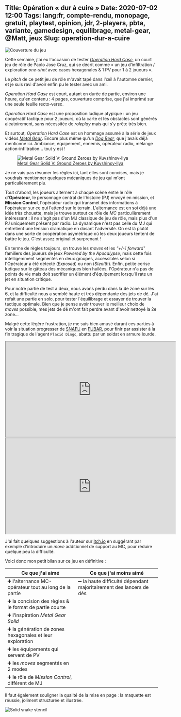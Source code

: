 Title: Opération « dur à cuire »
Date: 2020-07-02 12:00
Tags: lang:fr, compte-rendu, monopage, gratuit, playtest, opinion, jdr, 2-players, pbta, variante, gamedesign, equilibrage, metal-gear, @Matt, jeux
Slug: operation-dur-a-cuire
---

![Couverture du jeu](images/2020/07/OperationHardCase.jpg)

Cette semaine, j'ai eu l'occasion de tester [_Operation Hard Case_](https://paolojcruz.itch.io/operation-hard-case),
un court jeu de rôle de Paolo Jose Cruz, qui se décrit comme « un jeu d'infiltration / exploration _one-shot_ avec cases hexagonales & 1 PV pour 1 à 2 joueurs ».

Le _pitch_ de ce petit jeu de rôle m'avait tapé dans l'œil à l'automne dernier,
et je suis ravi d'avoir enfin pu le tester avec un ami.

_Operation Hard Case_ est court, autant en durée de partie, environ une heure, qu'en contenu :
4 pages, couverture comprise, que j'ai imprimé sur une seule feuille recto-verso.

_Operation Hard Case_ est une proposition ludique atypique :
un jeu coopératif tactique pour 2 joueurs,
où la carte et les obstacles sont générés aléatoirement,
sans nécessitée de _roleplay_ mais qui s'y prête très bien.

Et surtout, _Operation Hard Case_ est un hommage assumé à la série de jeux vidéos [_Metal Gear_](https://fr.wikipedia.org/wiki/Metal_Gear_(s%C3%A9rie_de_jeux_vid%C3%A9o)).
Encore plus même qu'un [_Dog Bear_](dog-bear.html), que j'avais déjà mentionné ici.
Ambiance, équipement, ennemis, opérateur radio, mélange action-infiltration... tout y est !

<figure>
  <img alt="Metal Gear Solid V: Ground Zeroes by Kuvshinov-Ilya" src="images/2020/07/Metal-Gear-Solid-V-Ground-Zeroes-by-Kuvshinov-Ilya.jpg">
  <figcaption><a href="https://www.deviantart.com/kuvshinov-ilya/art/Metal-Gear-Solid-V-Ground-Zeroes-442118095">Metal Gear Solid V: Ground Zeroes by Kuvshinov-Ilya</a></figcaption>
</figure>

Je ne vais pas résumer les règles ici, tant elles sont concises,
mais je voudrais mentionner quelques mécaniques de jeu qui m'ont particulièrement plu.

Tout d'abord, les joueurs alternent à chaque scène entre le rôle d'**Opérateur**,
le personnage central de l'histoire (PJ) envoyé en mission,
et **Mission Control**, l'opérateur radio qui transmet des informations à l'opérateur
sur ce qui l'attend sur le terrain.
L'alternance est en soi déjà une idée très chouette,
mais je trouve surtout ce rôle de _MC_ particulièrement intéressant :
il ne s'agit pas d'un MJ classique de jeu de rôle,
mais plus d'un PJ uniquement présent par radio.
La dynamique n'est pas celle du MJ qui entretient une tension dramatique en dosant l'adversité.
On est là plutôt dans une sorte de coopération asymétrique où les deux joueurs tentent de battre le jeu.
C'est assez original et surprenant !

En terme de règles toujours, on trouve les _moves_ et les _"+/-1 forward"_ familiers des joueurs de jeux _Powered by the Apocalypse_,
mais cette fois intelligemment segmentés en deux groupes,
accessibles selon si l'Opérateur a été détecté (_Exposed_) ou non (_Stealth_).
Enfin, petite cerise ludique sur le gâteau des mécaniques bien huilées,
l'Opérateur n'a pas de points de vie mais doit sacrifier un élément d'équipement lorsqu'il rate un jet en situation critique.

Pour notre partie de test à deux, nous avons perdu dans la 4e zone sur les 6,
et la difficulté nous a semblé haute et très dépendante des jets de dé.
J'ai refait une partie en solo, pour tester l'équilibrage et essayer de trouver la tactique optimale.
Bien que je pense avoir trouver le meilleur choix de _moves_ possible, mes jets de dé m'ont fait perdre avant d'avoir nettoyé la 2e zone...

Malgré cette légère frustration, je me suis bien amusé durant ces parties à voir la situation progresser
de [SNAFU](https://en.wikipedia.org/wiki/List_of_military_slang_terms#SNAFU) en [FUBAR](https://en.wikipedia.org/wiki/List_of_military_slang_terms#FUBAR),
pour finir par assister à la fin tragique de l'agent `Placid Dingo`,
abattu par un soldat en armure lourde.

<iframe width="560" height="315" src="https://www.youtube.com/embed/AShPXGlbvbE" allowfullscreen></iframe>

<iframe width="560" height="315" src="https://www.youtube.com/embed/sT8m1Rk0oCU" allowfullscreen></iframe>

J'ai fait quelques suggestions à l'auteur sur [itch.io](https://paolojcruz.itch.io/operation-hard-case)
en suggérant par exemple d'introduire un _move_ additionnel de support au MC, pour réduire quelque peu la difficulté.

Voici donc mon petit bilan sur ce jeu en définitive :

Ce que j'ai aimé                                          | Ce que j'ai moins aimé
----------------------------------------------------------|-
➕ l'alternance MC-opérateur tout au long de la partie    | ➖ la haute difficulté dépendant majoritairement des lancers de dés
➕ la concision des règles & le format de partie courte   |
➕ l'inspiration _Metal Gear Solid_                       |
➕ la génération de zones hexagonales et leur exploration |
➕ les équipements qui servent de PV                      |
➕ les _moves_ segmentés en 2 modes                       |
➕ le rôle de _Mission Control_, différent de MJ          |

Il faut également souligner la qualité de la mise en page :
la maquette est réussie, joliment structurée et illustrée.

![Solid snake stencil](images/2020/07/solid-snake-stencil.jpg)


<style>
article iframe {
  display: block;
  margin: 1rem auto;
}
</style>
